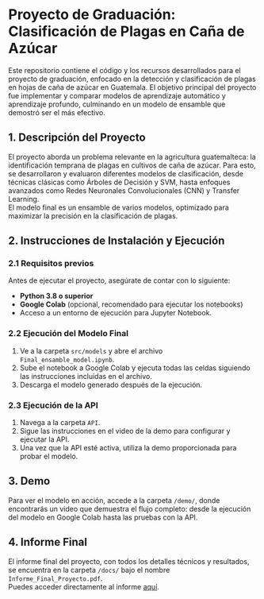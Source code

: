 
# Proyecto de Graduación: Clasificación de Plagas en Caña de Azúcar

Este repositorio contiene el código y los recursos desarrollados para el proyecto de graduación, enfocado en la detección y clasificación de plagas en hojas de caña de azúcar en Guatemala. El objetivo principal del proyecto fue implementar y comparar modelos de aprendizaje automático y aprendizaje profundo, culminando en un modelo de ensamble que demostró ser el más efectivo.

## 1. Descripción del Proyecto

El proyecto aborda un problema relevante en la agricultura guatemalteca: la identificación temprana de plagas en cultivos de caña de azúcar. Para esto, se desarrollaron y evaluaron diferentes modelos de clasificación, desde técnicas clásicas como Árboles de Decisión y SVM, hasta enfoques avanzados como Redes Neuronales Convolucionales (CNN) y Transfer Learning.  
El modelo final es un ensamble de varios modelos, optimizado para maximizar la precisión en la clasificación de plagas.  

## 2. Instrucciones de Instalación y Ejecución

### **2.1 Requisitos previos**

Antes de ejecutar el proyecto, asegúrate de contar con lo siguiente:  
- **Python 3.8 o superior**  
- **Google Colab** (opcional, recomendado para ejecutar los notebooks)  
- Acceso a un entorno de ejecución para Jupyter Notebook.

### **2.2 Ejecución del Modelo Final**

1. Ve a la carpeta `src/models` y abre el archivo `Final_ensamble_model.ipynb`.
2. Sube el notebook a Google Colab y ejecuta todas las celdas siguiendo las instrucciones incluidas en el archivo.
3. Descarga el modelo generado después de la ejecución.

### **2.3 Ejecución de la API**

1. Navega a la carpeta `API`.
2. Sigue las instrucciones en el video de la demo para configurar y ejecutar la API.
3. Una vez que la API esté activa, utiliza la demo proporcionada para probar el modelo.

## 3. Demo

Para ver el modelo en acción, accede a la carpeta `/demo/`, donde encontrarás un video que demuestra el flujo completo: desde la ejecución del modelo en Google Colab hasta las pruebas con la API.  

## 4. Informe Final

El informe final del proyecto, con todos los detalles técnicos y resultados, se encuentra en la carpeta `/docs/` bajo el nombre `Informe_Final_Proyecto.pdf`.  
Puedes acceder directamente al informe [aquí](./docs/Trabajo_de_Graduacion(9).pdf).


